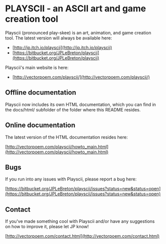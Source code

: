 # PLAYSCII - an ASCII art and game creation tool

Playscii (pronounced play-skee) is an art, animation, and game creation tool.  The latest version will always be available here:

* [http://jp.itch.io/playscii](http://jp.itch.io/playscii)
* [https://bitbucket.org/JPLeBreton/playscii](https://bitbucket.org/JPLeBreton/playscii)

Playscii's main website is here:

* [http://vectorpoem.com/playscii/](http://vectorpoem.com/playscii/)

## Offline documentation

Playscii now includes its own HTML documentation, which you can find in the
docs/html/ subfolder of the folder where this README resides.

## Online documentation

The latest version of the HTML documentation resides here:

[http://vectorpoem.com/playscii/howto_main.html](http://vectorpoem.com/playscii/howto_main.html)

## Bugs

If you run into any issues with Playscii, please report a bug here:

[https://bitbucket.org/JPLeBreton/playscii/issues?status=new&status=open](https://bitbucket.org/JPLeBreton/playscii/issues?status=new&status=open)

## Contact

If you've made something cool with Playscii and/or have any suggestions on how
to improve it, please let JP know!

[http://vectorpoem.com/contact.html](http://vectorpoem.com/contact.html)
